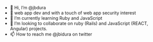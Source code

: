 - 👋 Hi, I’m @jbdura
- 👀 web app dev and with a touch of web app security interest
- 🌱 I’m currently learning Ruby and JavaScript
- 💞️ I’m looking to collaborate on ruby (Rails) and JavaScript (REACT, Angular) projects.
- 📫 How to reach me @jbidura on twitter

<!---
jbdura/jbdura is a ✨ special ✨ repository because its `README.md` (this file) appears on your GitHub profile.
You can click the Preview link to take a look at your changes.
--->

